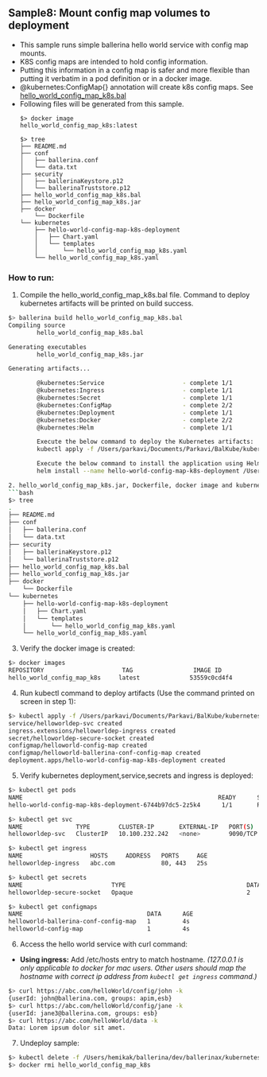 ## Sample8: Mount config map volumes to deployment 

- This sample runs simple ballerina hello world service with config map mounts.
- K8S config maps are intended to hold config information.
- Putting this information in a config map is safer and more flexible than putting it verbatim in a pod definition or in a docker image.
- @kubernetes:ConfigMap{} annotation will create k8s config maps. See [hello_world_config_map_k8s.bal](
./hello_world_config_map_k8s.bal)  
- Following files will be generated from this sample.
    ``` 
    $> docker image
    hello_world_config_map_k8s:latest
    
    $> tree
    ├── README.md
    ├── conf
    │   ├── ballerina.conf
    │   └── data.txt
    ├── security
    │   ├── ballerinaKeystore.p12
    │   └── ballerinaTruststore.p12
    ├── hello_world_config_map_k8s.bal
    ├── hello_world_config_map_k8s.jar
    ├── docker
        └── Dockerfile
    └── kubernetes
        ├── hello-world-config-map-k8s-deployment
        │   ├── Chart.yaml
        │   └── templates
        │       └── hello_world_config_map_k8s.yaml
        └── hello_world_config_map_k8s.yaml

    ```
### How to run:

1. Compile the hello_world_config_map_k8s.bal file. Command to deploy kubernetes artifacts will be printed on build success.
```bash
$> ballerina build hello_world_config_map_k8s.bal
Compiling source
        hello_world_config_map_k8s.bal

Generating executables
        hello_world_config_map_k8s.jar

Generating artifacts...

        @kubernetes:Service                      - complete 1/1
        @kubernetes:Ingress                      - complete 1/1
        @kubernetes:Secret                       - complete 1/1
        @kubernetes:ConfigMap                    - complete 2/2
        @kubernetes:Deployment                   - complete 1/1
        @kubernetes:Docker                       - complete 2/2 
        @kubernetes:Helm                         - complete 1/1

        Execute the below command to deploy the Kubernetes artifacts: 
        kubectl apply -f /Users/parkavi/Documents/Parkavi/BalKube/kubernetes/samples/sample8/kubernetes

        Execute the below command to install the application using Helm: 
        helm install --name hello-world-config-map-k8s-deployment /Users/parkavi/Documents/Parkavi/BalKube/kubernetes/samples/sample8/kubernetes/hello-world-config-map-k8s-deployment```

2. hello_world_config_map_k8s.jar, Dockerfile, docker image and kubernetes artifacts will be generated: 
```bash
$> tree
.
├── README.md
├── conf
│   ├── ballerina.conf
│   └── data.txt
├── security
│   ├── ballerinaKeystore.p12
│   └── ballerinaTruststore.p12
├── hello_world_config_map_k8s.bal
├── hello_world_config_map_k8s.jar
├── docker
    └── Dockerfile
└── kubernetes
    ├── hello-world-config-map-k8s-deployment
    │   ├── Chart.yaml
    │   └── templates
    │       └── hello_world_config_map_k8s.yaml
    └── hello_world_config_map_k8s.yaml

```

3. Verify the docker image is created:
```bash
$> docker images
REPOSITORY                      TAG                 IMAGE ID            CREATED             SIZE
hello_world_config_map_k8s     latest              53559c0cd4f4        55 seconds ago      194MB
```

4. Run kubectl command to deploy artifacts (Use the command printed on screen in step 1):
```bash
$> kubectl apply -f /Users/parkavi/Documents/Parkavi/BalKube/kubernetes/samples/sample8/kubernetes
service/helloworldep-svc created
ingress.extensions/helloworldep-ingress created
secret/helloworldep-secure-socket created
configmap/helloworld-config-map created
configmap/helloworld-ballerina-conf-config-map created
deployment.apps/hello-world-config-map-k8s-deployment created
```

5. Verify kubernetes deployment,service,secrets and ingress is deployed:
```bash
$> kubectl get pods
NAME                                                       READY      STATUS    RESTARTS   AGE
hello-world-config-map-k8s-deployment-6744b97dc5-2z5k4      1/1       Running   0          5m

$> kubectl get svc
NAME               TYPE        CLUSTER-IP       EXTERNAL-IP   PORT(S)    AGE
helloworldep-svc   ClusterIP   10.100.232.242   <none>        9090/TCP   6m

$> kubectl get ingress
NAME                   HOSTS     ADDRESS   PORTS     AGE
helloworldep-ingress   abc.com             80, 443   25s

$> kubectl get secrets
NAME                         TYPE                                  DATA      AGE
helloworldep-secure-socket   Opaque                                2         1m

$> kubectl get configmaps
NAME                                   DATA      AGE
helloworld-ballerina-conf-config-map   1         4s
helloworld-config-map                  1         4s
```

6. Access the hello world service with curl command:

- **Using ingress:**
Add /etc/hosts entry to match hostname. 
_(127.0.0.1 is only applicable to docker for mac users. Other users should map the hostname with correct ip address 
from `kubectl get ingress` command.)_

```bash
$> curl https://abc.com/helloWorld/config/john -k
{userId: john@ballerina.com, groups: apim,esb}
$> curl https://abc.com/helloWorld/config/jane -k
{userId: jane3@ballerina.com, groups: esb}
$> curl https://abc.com/helloWorld/data -k
Data: Lorem ipsum dolor sit amet.
```

7. Undeploy sample:
```bash
$> kubectl delete -f /Users/hemikak/ballerina/dev/ballerinax/kubernetes/samples/sample8/kubernetes/
$> docker rmi hello_world_config_map_k8s

```
